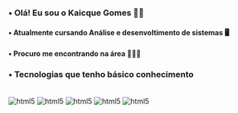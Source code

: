 ### • Olá! Eu sou o Kaicque Gomes 👋🏽

#### • Atualmente cursando Análise e desenvoltimento de sistemas 🖥️

#### • Procuro me encontrando na área 👨🏽‍💻

### • Tecnologias que tenho básico conhecimento

<div style="display: inline_block"> <br> 
<img  align= "center" alt="html5" src="https://img.shields.io/badge/HTML5-E34F26?style=for-the-badge&logo=html5&logoColor=white
">
<img  align= "center" alt="html5" src="https://img.shields.io/badge/CSS3-1572B6?style=for-the-badge&logo=css3&logoColor=white
">
<img  align= "center" alt="html5" src="https://img.shields.io/badge/Python-14354C?style=for-the-badge&logo=python&logoColor=white
">
<img  align= "center" alt="html5" src="https://img.shields.io/badge/Java-ED8B00?style=for-the-badge&logo=openjdk&logoColor=white
">
<img  align= "center" alt="html5" src="https://img.shields.io/badge/JavaScript-F7DF1E?style=for-the-badge&logo=javascript&logoColor=black
">
</div>
